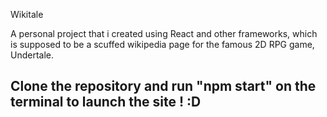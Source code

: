 Wikitale

A personal project that i created using React and other frameworks, which is supposed to be a scuffed wikipedia page for the famous 2D RPG game, Undertale.

## Clone the repository and run "npm start" on the terminal to launch the site ! :D
